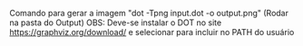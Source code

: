 Comando para gerar a imagem "dot -Tpng input.dot -o output.png" (Rodar na pasta do Output)
OBS: Deve-se instalar o DOT no site https://graphviz.org/download/ e selecionar para incluir no PATH do usuário 